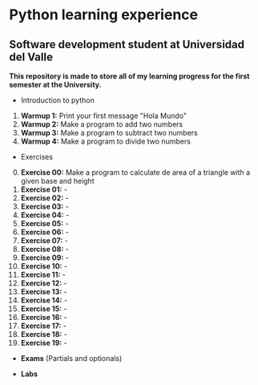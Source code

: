 # **Python learning experience**

## **Software development student at Universidad del Valle**

**This repository is made to store all of my learning progress for the first semester at the University.** 

* Introduction to python
1. **Warmup 1:** Print your first message "Hola Mundo"
2. **Warmup 2:** Make a program to add two numbers
3. **Warmup 3:** Make a program to subtract two numbers
4. **Warmup 4:** Make a program to divide two numbers

* Exercises
0. **Exercise 00:** Make a program to calculate de area of a triangle with a given base and height
1. **Exercise 01:** -
2. **Exercise 02:** -
3. **Exercise 03:** -
4. **Exercise 04:** -
5. **Exercise 05:** -
6. **Exercise 06:** -
7. **Exercise 07:** -
8. **Exercise 08:** -
9. **Exercise 09:** -
10. **Exercise 10:** -
11. **Exercise 11:** -
12. **Exercise 12:** -
13. **Exercise 13:** -
14. **Exercise 14:** -
15. **Exercise 15:** -
16. **Exercise 16:** -
17. **Exercise 17:** -
18. **Exercise 18:** -
19. **Exercise 19:** -

* **Exams** (Partials and optionals)

* **Labs**

